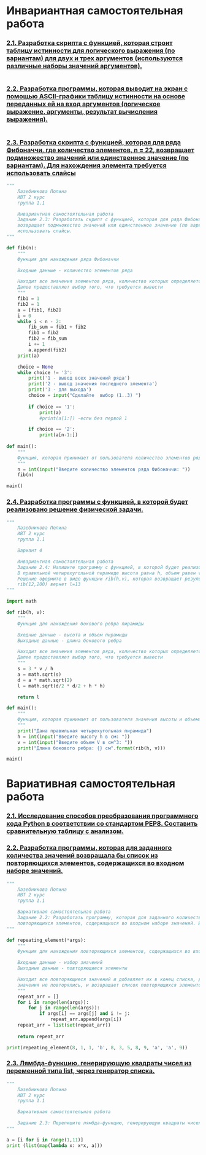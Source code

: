 # Инвариантная самостоятельная работа

### [2.1. Разработка скрипта с функцией, которая строит таблицу истинности для логического выражения (по вариантам) для двух и трех аргументов (используются различные наборы значений аргументов).]()
```python

```
### [2.2. Разработка программы, которая выводит на экран с помощью ASCII-графики таблицу истинности на основе переданных ей на вход аргументов (логическое выражение, аргументы, результат вычисления выражения). ]()
```python

```
### [2.3. Разработка скрипта с функцией, которая для ряда Фибоначчи, где количество элементов, n = 22, возвращает подмножество значений или единственное значение (по вариантам). Для нахождения элемента требуется использовать слайсы](https://repl.it/@PolinaLazebniko/Tema5-ISR-Zad23)
```python
"""
    Лазебникова Полина 
    ИВТ 2 курс
    группа 1.1

    Инвариантная самостоятельная работа 
    Задание 2.3: Разработать скрипт с функцией, которая для ряда Фибоначчи, где количество элементов, n = 22, 
    возвращает подмножество значений или единственное значение (по вариантам). Для нахождения элемента требуется
    использовать слайсы. 
"""

def fib(n):
    """
    Функция для нахождения ряда Фибоначчи

    Входные данные - количество элементов ряда

    Находит все значения элементов ряда, количество которых определяется пользователем, записывая их в список. 
    Далее предоставляет выбор того, что требуется вывести   
    """
    fib1 = 1
    fib2 = 1
    a = [fib1, fib2]
    i = 0
    while i < n - 2:
        fib_sum = fib1 + fib2
        fib1 = fib2
        fib2 = fib_sum
        i += 1
        a.append(fib2) 
    print(a)

    choice = None
    while choice != '3':
        print('1 - вывод всех значений ряда')
        print('2 - вывод значения последнего элемента')
        print('3 - для выхода')
        choice = input("Сделайте  выбор (1..3) ")
        
        if choice == '1':
            print(a)
            #print(a[1:]) -если без первой 1

        if choice == '2':
            print(a[n-1:])
            
def main():
    """
    Функция, которая принимает от пользователя количество элементов ряда и обращается к функции fib
    """
    n = int(input("Введите количество элементов ряда Фибоначчи: "))
    fib(n)

main()
```
### [2.4. Разработка программы с функцией, в которой будет реализовано решение физической задачи.](https://repl.it/@PolinaLazebniko/Tema5-ISR-Zad24)
```python
"""
    Лазебникова Полина 
    ИВТ 2 курс
    группа 1.1

    Вариант 4

    Инвариантная самостоятельная работа 
    Задание 2.4: Напишите программу с функцией, в которой будет реализовано решение физической задачи.  
    В правильной четырехугольной пирамиде высота равна h, объем равен v. Найдите боковое ребро этой пирамиды.
    Решение оформите в виде функции rib(h,v), которая возвращает результат l. Например, при h=12; v=200 функция
    rib(12,200) вернет l=13
"""

import math

def rib(h, v):
    """
    Функция для нахождения бокового ребра пирамиды

    Входные данные - высота и объем пирамиды
    Выходные данные - длина бокового ребра

    Находит все значения элементов ряда, количество которых определяется пользователем, записывая их в список.
    Далее предоставляет выбор того, что требуется вывести   
    """
    s = 3 * v / h
    a = math.sqrt(s)
    d = a * math.sqrt(2)
    l = math.sqrt(d/2 * d/2 + h * h)

    return l

def main():
    """
    Функция, которая принимает от пользователя значения высоты и объема, затем выводит результат обращается к функции rib
    """
    print("Дана правильная четырехугольная пирамида")
    h = int(input("Введите высоту h в см: "))
    v = int(input("Введите объем V в см^3: "))
    print("Длина бокового ребра: {} см".format(rib(h, v)))

main()
```
# Вариативная самостоятельная работа

### [2.1. Исследование способов преобразования программного кода Python в соответствии со стандартом PEP8. Составить сравнительную таблицу с анализом.]()
### [2.2. Разработка программы, которая для заданного количества значений возвращала бы список из повторяющихся элементов, содержащихся во входном наборе значений. ](https://repl.it/@PolinaLazebniko/Tema5-VSR-Zad22)
```python
"""
    Лазебникова Полина 
    ИВТ 2 курс
    группа 1.1

    Вариативная самостоятельная работа 
    Задание 2.2: Разработать программу, которая для заданного количества значений возвращала бы список из 
    повторяющихся элементов, содержащихся во входном наборе значений. Использовать упаковку и распаковку элементов.
"""

def repeating_element(*args):
    """    
    Функция для нахождения повторяющихся элементов, содержащихся во входном наборе значений

    Входные данные - набор значений
    Выходные данные - повторяющиеся элементы

    Находит все повторяющиеся значений и добавляет их в конец списка, далее с помощью множества делает так, чтобы 
    значения не повторялись, и возвращает список повторяющихся элементов    
    """
    repeat_arr = []
    for i in range(len(args)):
        for j in range(len(args)):
            if args[i] == args[j] and i != j:
                repeat_arr.append(args[i])
    repeat_arr = list(set(repeat_arr))
    
    return repeat_arr

print(repeating_element(8, 1, 1, 'b', 8, 3, 5, 8, 9, 'a', 'a', 9))
```
### [2.3. Лямбда-функцию, генерирующую квадраты чисел из переменной типа list, через генератор списка.](https://repl.it/@PolinaLazebniko/Tema5-VSR-Zad23)
```python
"""
    Лазебникова Полина 
    ИВТ 2 курс
    группа 1.1

    Вариативная самостоятельная работа

    Задание 2.3: Перепишите лямбда-функцию, генерирующую квадраты чисел из переменной типа list, через генератор списка.
"""

a = [i for i in range(1,11)]
print (list(map(lambda x: x*x, a)))
```
